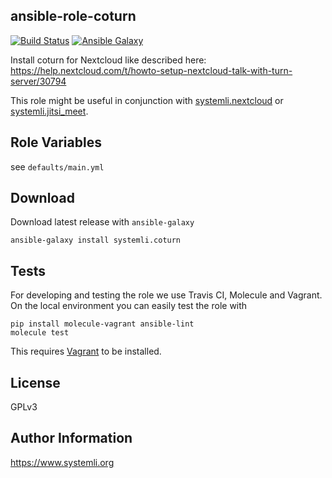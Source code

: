 ansible-role-coturn
-------------------
[![Build Status](https://travis-ci.com/systemli/ansible-role-coturn.svg?branch=master)](https://travis-ci.com/systemli/ansible-role-coturn) [![Ansible Galaxy](http://img.shields.io/badge/ansible--galaxy-coturn-blue.svg)](https://galaxy.ansible.com/systemli/coturn/)

Install coturn for Nextcloud like described here:
https://help.nextcloud.com/t/howto-setup-nextcloud-talk-with-turn-server/30794

This role might be useful in conjunction with [systemli.nextcloud](https://galaxy.ansible.com/systemli/nextcloud) or [systemli.jitsi_meet](https://galaxy.ansible.com/systemli/jitsi_meet).

Role Variables
--------------

see `defaults/main.yml`

Download
--------

Download latest release with `ansible-galaxy`

	ansible-galaxy install systemli.coturn

Tests
-----

For developing and testing the role we use Travis CI, Molecule and Vagrant. On the local environment you can easily test the role with

```
pip install molecule-vagrant ansible-lint
molecule test
```

This requires [Vagrant](https://www.vagrantup.com/downloads.html) to be installed.

License
-------

GPLv3

Author Information
------------------

https://www.systemli.org
